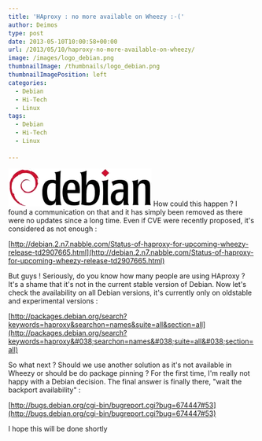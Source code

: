 ```yaml
---
title: 'HAproxy : no more available on Wheezy :-('
author: Deimos
type: post
date: 2013-05-10T10:00:58+00:00
url: /2013/05/10/haproxy-no-more-available-on-wheezy/
image: /images/logo_debian.png
thumbnailImage: /thumbnails/logo_debian.png
thumbnailImagePosition: left
categories:
  - Debian
  - Hi-Tech
  - Linux
tags:
  - Debian
  - Hi-Tech
  - Linux

---
```

![debian_logo](/images/logo_debian.png)
How could this happen ? I found a communication on that and it has simply been removed as there were no updates since a long time. Even if CVE were recently proposed, it's considered as not enough :

[http://debian.2.n7.nabble.com/Status-of-haproxy-for-upcoming-wheezy-release-td2907665.html](http://debian.2.n7.nabble.com/Status-of-haproxy-for-upcoming-wheezy-release-td2907665.html)

But guys ! Seriously, do you know how many people are using HAproxy ? It's a shame that it's not in the current stable version of Debian. Now let's check the availability on all Debian versions, it's currently only on oldstable and experimental versions :

[http://packages.debian.org/search?keywords=haproxy&searchon=names&suite=all&section=all](http://packages.debian.org/search?keywords=haproxy&#038;searchon=names&#038;suite=all&#038;section=all)

So what next ? Should we use another solution as it's not available in Wheezy or should be do package pinning ? For the first time, I'm really not happy with a Debian decision. The final answer is finally there, "wait the backport availability" :

[http://bugs.debian.org/cgi-bin/bugreport.cgi?bug=674447#53](http://bugs.debian.org/cgi-bin/bugreport.cgi?bug=674447#53)

I hope this will be done shortly
